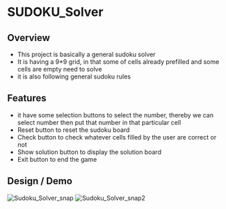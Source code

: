 # SUDOKU_Solver
## Overview
* This project is basically a general sudoku solver
* It is having a 9*9 grid, in that some of cells already prefilled and some cells are empty need to solve
* it is also following general sudoku rules

## Features
* it have some selection buttons to select the number, thereby we can select number then put that number in that particular cell
* Reset button to reset the sudoku board
* Check button to check whatever cells filled by the user are correct or not
* Show solution button to display the solution board
* Exit button to end the game

## Design / Demo
![Sudoku_Solver_snap](https://github.com/kiranchandusaragadam/SUDOKU_Solver_Java_Swing/assets/110031953/9cd3da60-f716-4fe0-8e48-185b2a9d9feb)
![Sudoku_Solver_snap2](https://github.com/kiranchandusaragadam/SUDOKU_Solver_Java_Swing/assets/110031953/e33555d8-a9a9-441d-96ce-c151ab12a424)
